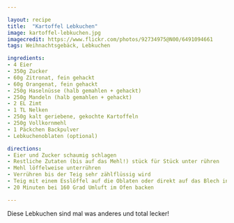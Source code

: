 ```yaml
---

layout: recipe
title:  "Kartoffel Lebkuchen"
image: kartoffel-lebkuchen.jpg
imagecredit: https://www.flickr.com/photos/92734975@N00/6491094661
tags: Weihnachtsgebäck, Lebkuchen

ingredients:
- 4 Eier
- 350g Zucker
- 60g Zitronat, fein gehackt
- 60g Orangenat, fein gehackt
- 250g Haselnüsse (halb gemahlen + gehackt)
- 250g Mandeln (halb gemahlen + gehackt)
- 2 EL Zimt
- 1 TL Nelken
- 250g kalt geriebene, gekochte Kartoffeln
- 250g Vollkornmehl
- 1 Päckchen Backpulver
- Lebkuchenoblaten (optional)

directions:
- Eier und Zucker schaumig schlagen
- Restliche Zutaten (bis auf das Mehl!) stück für Stück unter rühren
- Mehl löffelweise unterrühren
- Verrühren bis der Teig sehr zählflüssig wird
- Teig mit einem Esslöffel auf die Oblaten oder direkt auf das Blech in Haufen platzieren
- 20 Minuten bei 160 Grad Umluft im Ofen backen

---
```


Diese Lebkuchen sind mal was anderes und total lecker!

